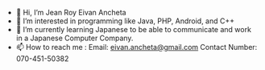 - 👋 Hi, I’m Jean Roy Eivan Ancheta
- 👀 I’m interested in programming like Java, PHP, Android, and C++
- 🌱 I’m currently learning Japanese to be able to communicate and work in a Japanese Computer Company.
- 📫 How to reach me : Email: eivan.ancheta@gmail.com
                        Contact Number: 070-451-50382

<!---
eivanancheta1111/eivanancheta1111 is a ✨ special ✨ repository because its `README.md` (this file) appears on your GitHub profile.
You can click the Preview link to take a look at your changes.
--->
